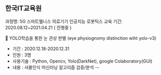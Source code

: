 ## 한국IT교육원


과정명: 5G 스마트웰니스 의료기기 인공지능 로봇틱스
교육 기간: 2020.08.12~2021.04.21 ( 진행중 )


:tangerine: YOLO학습을 통한 눈 관상 판별 (eye physiognomy distinction wiht yolo-v3)
- 기간 : 2020.12.18-2020.12.31
- 인원 : 3명
- 사용기술 : Python, Opencv, Yolo(DarkNet), google Colaboratory(GUI)
- 내용 : 사물인식 머신러닝 알고리즘 검증/분석
 -- 
